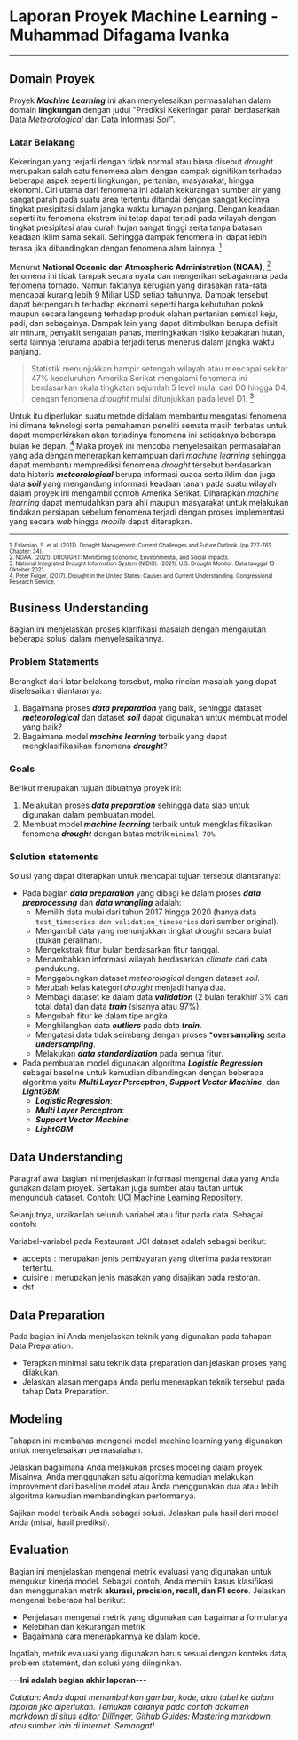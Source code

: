 # Laporan Proyek Machine Learning - Muhammad Difagama Ivanka
---
## Domain Proyek
Proyek ***Machine Learning*** ini akan menyelesaikan permasalahan dalam domain **lingkungan** dengan judul "Prediksi Kekeringan parah berdasarkan Data *Meteorological* dan Data Informasi *Soil*".

### Latar Belakang
Kekeringan yang terjadi dengan tidak normal atau biasa disebut *drought* merupakan salah satu fenomena alam dengan dampak signifikan terhadap beberapa aspek seperti lingkungan, pertanian, masyarakat, hingga ekonomi. Ciri utama dari fenomena ini adalah kekurangan sumber air yang sangat parah pada suatu area tertentu ditandai dengan sangat kecilnya tingkat presipitasi dalam jangka waktu lumayan panjang. Dengan keadaan seperti itu fenomena ekstrem ini tetap dapat terjadi pada wilayah dengan tingkat presipitasi atau curah hujan sangat tinggi serta tanpa batasan keadaan iklim sama sekali. Sehingga dampak fenomena ini dapat lebih terasa jika dibandingkan dengan fenomena alam lainnya. [<sup>1</sup>](https://www.researchgate.net/publication/319328223_Drought_Management_Current_Challenges_and_Future_Outlook)

Menurut **National Oceanic dan Atmospheric Administration (NOAA)**, [<sup>2</sup>](https://www.ncdc.noaa.gov/news/drought-monitoring-economic-environmental-and-social-impacts) fenomena ini tidak tampak secara nyata dan mengerikan sebagaimana pada fenomena tornado. Namun faktanya kerugian yang dirasakan rata-rata mencapai kurang lebih 9 Miliar USD setiap tahunnya. Dampak tersebut dapat berpengaruh terhadap ekonomi seperti harga kebutuhan pokok maupun secara langsung terhadap produk olahan pertanian semisal keju, padi, dan sebagainya. Dampak lain yang dapat ditimbulkan berupa defisit air minum, penyakit sengatan panas, meningkatkan risiko kebakaran hutan, serta lainnya terutama apabila terjadi terus menerus dalam jangka waktu panjang.

> Statistik menunjukkan hampir setengah wilayah atau mencapai sekitar 47% keseluruhan Amerika Serikat mengalami fenomena ini berdasarkan skala tingkatan sejumlah 5 level mulai dari D0 hingga D4, dengan fenomena *drought* mulai ditunjukkan pada level D1. [<sup>3</sup>](https://www.drought.gov/) 
 
Untuk itu diperlukan suatu metode didalam membantu mengatasi fenomena ini dimana teknologi serta pemahaman peneliti semata masih terbatas untuk dapat memperkirakan akan terjadinya fenomena ini setidaknya beberapa bulan ke depan. [<sup>4</sup>](https://sgp.fas.org/crs/misc/R43407.pdf) Maka proyek ini mencoba menyelesaikan permasalahan yang ada dengan menerapkan kemampuan dari *machine learning* sehingga dapat membantu memprediksi fenomena *drought* tersebut berdasarkan data historis ***meteorological*** berupa informasi cuaca serta iklim dan juga data ***soil*** yang mengandung informasi keadaan tanah pada suatu wilayah dalam proyek ini mengambil contoh Amerika Serikat. Diharapkan *machine learning* dapat memudahkan para ahli maupun masyarakat untuk melakukan tindakan persiapan sebelum fenomena terjadi dengan proses implementasi yang secara *web* hingga *mobile* dapat diterapkan.

---
<sub><sup>1. Eslamian, S. et al. (2017). Drought Management: Current Challenges and Future Outlook. (pp.727-761, Chapter: 34).</sup></sub><br>
<sub><sup>2. NOAA. (2021). DROUGHT: Monitoring Economic, Environmental, and Social Impacts.</sup></sub><br>
<sub><sup>3. National Integrated Drought Information System (NIDIS). (2021). U.S. Drought Monitor. Data tanggal 13 Oktober 2021.</sup></sub><br>
<sub><sup>4. Peter Folger. (2017). Drought in the United States: Causes and Current Understanding. Congressional Research Service.</sup></sub>

## Business Understanding
Bagian ini menjelaskan proses klarifikasi masalah dengan mengajukan beberapa solusi dalam menyelesaikannya.

### Problem Statements
Berangkat dari latar belakang tersebut, maka rincian masalah yang dapat diselesaikan diantaranya:
1. Bagaimana proses ***data preparation*** yang baik, sehingga dataset ***meteorological*** dan dataset ***soil*** dapat digunakan untuk membuat model yang baik?
2. Bagaimana model ***machine learning*** terbaik yang dapat mengklasifikasikan fenomena ***drought***?

### Goals
Berikut merupakan tujuan dibuatnya proyek ini:
1. Melakukan proses ***data preparation*** sehingga data siap untuk digunakan dalam pembuatan model.
2. Membuat model ***machine learning*** terbaik untuk mengklasifikasikan fenomena ***drought*** dengan batas metrik `minimal 70%`.

### Solution statements
Solusi yang dapat diterapkan untuk mencapai tujuan tersebut diantaranya:
- Pada bagian ***data preparation*** yang dibagi ke dalam proses ***data preprocessing*** dan ***data wrangling*** adalah:
  * Memilih data mulai dari tahun 2017 hingga 2020 (hanya data `test_timeseries dan validation_timeseries` dari sumber original).
  * Mengambil data yang menunjukkan tingkat *drought* secara bulat (bukan peralihan).
  * Mengekstrak fitur bulan berdasarkan fitur tanggal.
  * Menambahkan informasi wilayah berdasarkan *climate* dari data pendukung.
  * Menggabungkan dataset *meteorological* dengan dataset *soil*.
  * Merubah kelas kategori *drought* menjadi hanya dua.
  * Membagi dataset ke dalam data ***validation*** (2 bulan terakhir/ 3% dari total data) dan data ***train*** (sisanya atau 97%).
  * Mengubah fitur ke dalam tipe angka.
  * Menghilangkan data ***outliers*** pada data ***train***.
  * Mengatasi data tidak seimbang dengan proses ***oversampling** serta ***undersampling***.
  * Melakukan ***data standardization*** pada semua fitur.
- Pada pembuatan model digunakan algoritma ***Logistic Regression*** sebagai baseline untuk kemudian dibandingkan dengan beberapa algoritma yaitu ***Multi Layer Perceptron***, ***Support Vector Machine***, dan ***LightGBM***
  * ***Logistic Regression***: 
  * ***Multi Layer Perceptron***:
  * ***Support Vector Machine***:
  * ***LightGBM***:

## Data Understanding
Paragraf awal bagian ini menjelaskan informasi mengenai data yang Anda gunakan dalam proyek. Sertakan juga sumber atau tautan untuk mengunduh dataset. Contoh: [UCI Machine Learning Repository](https://archive.ics.uci.edu/ml/datasets/Restaurant+%26+consumer+data).

Selanjutnya, uraikanlah seluruh variabel atau fitur pada data. Sebagai contoh:  

Variabel-variabel pada Restaurant UCI dataset adalah sebagai berikut:
- accepts : merupakan jenis pembayaran yang diterima pada restoran tertentu.
- cuisine : merupakan jenis masakan yang disajikan pada restoran.
- dst

## Data Preparation
Pada bagian ini Anda menjelaskan teknik yang digunakan pada tahapan Data Preparation. 
- Terapkan minimal satu teknik data preparation dan jelaskan proses yang dilakukan.
- Jelaskan alasan mengapa Anda perlu menerapkan teknik tersebut pada tahap Data Preparation. 

## Modeling
Tahapan ini membahas mengenai model machine learning yang digunakan untuk menyelesaikan permasalahan. 

Jelaskan bagaimana Anda melakukan proses modeling dalam proyek. Misalnya, Anda menggunakan satu algoritma kemudian melakukan improvement dari baseline model atau Anda menggunakan dua atau lebih algoritma kemudian membandingkan performanya.

Sajikan model terbaik Anda sebagai solusi.
Jelaskan pula hasil dari model Anda (misal, hasil prediksi).

## Evaluation
Bagian ini menjelaskan mengenai metrik evaluasi yang digunakan untuk mengukur kinerja model. Sebagai contoh, Anda memiih kasus klasifikasi dan menggunakan metrik **akurasi, precision, recall, dan F1 score**. Jelaskan mengenai beberapa hal berikut:
- Penjelasan mengenai metrik yang digunakan dan bagaimana formulanya
- Kelebihan dan kekurangan metrik
- Bagaimana cara menerapkannya ke dalam kode.

Ingatlah, metrik evaluasi yang digunakan harus sesuai dengan konteks data, problem statement, dan solusi yang diinginkan.

**---Ini adalah bagian akhir laporan---**

_Catatan:_
_Anda dapat menambahkan gambar, kode, atau tabel ke dalam laporan jika diperlukan. Temukan caranya pada contoh dokumen markdown di situs editor [Dillinger](https://dillinger.io/), [Github Guides: Mastering markdown](https://guides.github.com/features/mastering-markdown/), atau sumber lain di internet. Semangat!_
